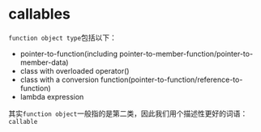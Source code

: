 # callables
`function object type`包括以下：

* pointer-to-function(including pointer-to-member-function/pointer-to-member-data)
* class with overloaded operator()
* class with a conversion function(pointer-to-function/reference-to-function)
* lambda expression

其实`function object`一般指的是第二类，因此我们用个描述性更好的词语：`callable`